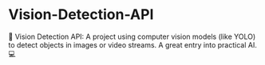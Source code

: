 # Vision-Detection-API
🚗 Vision Detection API: A project using computer vision models (like YOLO) to detect objects in images or video streams. A great entry into practical AI. 💻

